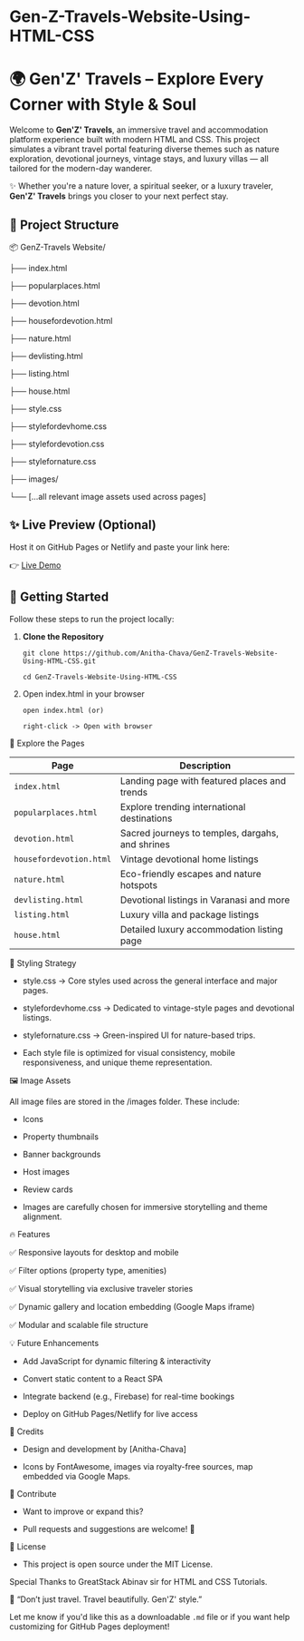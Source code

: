 # Gen-Z-Travels-Website-Using-HTML-CSS

# 🌍 Gen'Z' Travels – Explore Every Corner with Style & Soul


Welcome to **Gen'Z' Travels**, an immersive travel and accommodation platform experience built with modern HTML and CSS. This project simulates a vibrant travel portal featuring diverse themes such as nature exploration, devotional journeys, vintage stays, and luxury villas — all tailored for the modern-day wanderer.

 ✨ Whether you're a nature lover, a spiritual seeker, or a luxury traveler, **Gen'Z' Travels** brings you closer to your next perfect stay.



## 📁 Project Structure

📦 GenZ-Travels Website/

├── index.html

├── popularplaces.html

├── devotion.html

├── housefordevotion.html

├── nature.html

├── devlisting.html

├── listing.html

├── house.html

├── style.css

├── stylefordevhome.css

├── stylefordevotion.css

├── stylefornature.css

├── images/


  └── [...all relevant image assets used across pages]






## ✨ Live Preview (Optional)


 Host it on GitHub Pages or Netlify and paste your link here:
 
 
👉 [Live Demo](https://genztravels.netlify.app/)





## 🚀 Getting Started


Follow these steps to run the project locally:


1. **Clone the Repository**
   
       git clone https://github.com/Anitha-Chava/GenZ-Travels-Website-Using-HTML-CSS.git
   
       cd GenZ-Travels-Website-Using-HTML-CSS

3. Open index.html in your browser
   
   
       open index.html (or)
   
       right-click -> Open with browser
   

🧭 Explore the Pages


   | Page                    | Description                                      |
   | ----------------------- | ------------------------------------------------ |
   | `index.html`            | Landing page with featured places and trends     |
   | `popularplaces.html`    | Explore trending international destinations      |
   | `devotion.html`         | Sacred journeys to temples, dargahs, and shrines |
   | `housefordevotion.html` | Vintage devotional home listings                 |
   | `nature.html`           | Eco-friendly escapes and nature hotspots         |
   | `devlisting.html`       | Devotional listings in Varanasi and more         |
   | `listing.html`          | Luxury villa and package listings                |
   | `house.html`            | Detailed luxury accommodation listing page       |



🎨 Styling Strategy

* style.css → Core styles used across the general interface and major pages.

* stylefordevhome.css → Dedicated to vintage-style pages and devotional listings.

* stylefornature.css → Green-inspired UI for nature-based trips.

* Each style file is optimized for visual consistency, mobile responsiveness, and unique theme representation.



🖼️ Image Assets

All image files are stored in the /images folder. These include:

* Icons

* Property thumbnails

* Banner backgrounds

* Host images

* Review cards

* Images are carefully chosen for immersive storytelling and theme alignment.


🔥 Features

  ✅ Responsive layouts for desktop and mobile

  ✅ Filter options (property type, amenities)

  ✅ Visual storytelling via exclusive traveler stories

  ✅ Dynamic gallery and location embedding (Google Maps iframe)

  ✅ Modular and scalable file structure


💡 Future Enhancements

* Add JavaScript for dynamic filtering & interactivity

* Convert static content to a React SPA

* Integrate backend (e.g., Firebase) for real-time bookings

* Deploy on GitHub Pages/Netlify for live access


🙌 Credits

* Design and development by [Anitha-Chava]

* Icons by FontAwesome, images via royalty-free sources, map embedded via Google Maps.


📩 Contribute

* Want to improve or expand this?

* Pull requests and suggestions are welcome! 🌟


📜 License

* This project is open source under the MIT License.
  


 Special Thanks to GreatStack Abinav sir for HTML and CSS Tutorials.
  

🔗 “Don’t just travel. Travel beautifully. Gen'Z' style.”


  Let me know if you'd like this as a downloadable `.md` file or if you want help customizing for GitHub Pages deployment!









   

